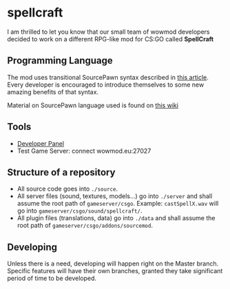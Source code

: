 spellcraft
==========

I am thrilled to let you know that our small team of wowmod developers decided to work on a different RPG-like mod for CS:GO called **SpellCraft**

## Programming Language
The mod uses transitional SourcePawn syntax described in [this article][2]. Every developer is encouraged to introduce themselves to some new amazing benefits of that syntax.

Material on SourcePawn language used is found on [this wiki][3]

## Tools
* [Developer Panel]
* Test Game Server: connect wowmod.eu:27027

## Structure of a repository

* All source code goes into `./source`.
* All server files (sound, textures, models...) go into `./server` and shall assume the root path of `gameserver/csgo`. Example: `castSpellX.wav` will go into `gameserver/csgo/sound/spellcraft/`.
* All plugin files (translations, data) go into `./data` and shall assume the root path of `gameserver/csgo/addons/sourcemod`.

## Developing
Unless there is a need, developing will happen right on the Master branch. Specific features will have their own branches, granted they take significant period of time to be developed.

[Developer Panel]:http://dev.c-servers.com/
[2]:https://wiki.alliedmods.net/SourcePawn_Transitional_Syntax
[3]:https://wiki.alliedmods.net/Introduction_to_sourcepawn
